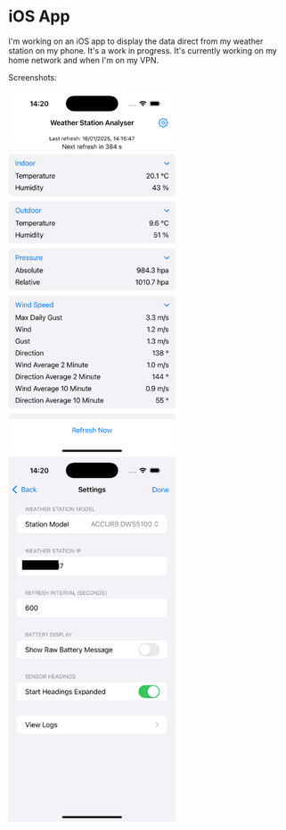 # iOS App
I'm working on an iOS app to display the data direct from my weather station on my phone. It's a work in progress. It's currently working on my home network and when I'm on my VPN. 

Screenshots:

<img src="s1.png" alt="Image 1" width="300">
<img src="iOS_app/s2.png" alt="Image 2" width="300">
